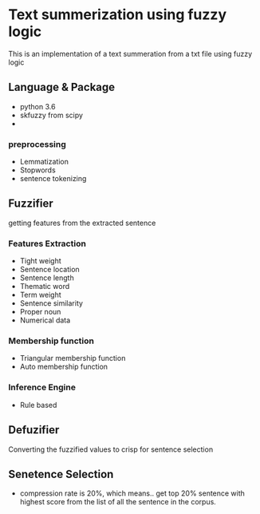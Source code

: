 # Text summerization using fuzzy logic

This is an implementation of a text summeration from a txt file using fuzzy logic

## Language & Package
* python 3.6
* skfuzzy from scipy
* 



### preprocessing

* Lemmatization
* Stopwords
* sentence tokenizing

## Fuzzifier
getting features from the extracted sentence

### Features Extraction

* Tight weight
* Sentence location
* Sentence length
* Thematic word
* Term weight
* Sentence similarity
* Proper noun
* Numerical data

### Membership function

* Triangular membership function
* Auto membership function

### Inference Engine
* Rule based

## Defuzifier
Converting the fuzzified values to crisp for sentence selection


## Senetence Selection
* compression rate is 20%, which means.. get top 20% sentence with highest score from the list of all the sentence in the corpus.